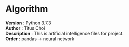 # Algorithm

**Version** : Python 3.7.3<br>
**Author** : Titus Choi<br>
**Description** : This is artificial intelligence files for project.<br>
**Order** : pandas -> neural network<br>
